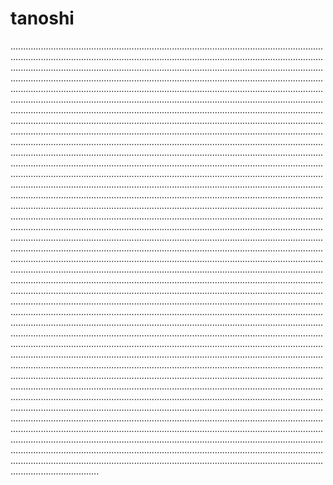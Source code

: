 # tanoshi

...................................................................................................................................................................................................................................................................................................................................................................................................................................................................................................................................................................................................................................................................................................................................................................................................................................................................................................................................................................................................................................................................................................................................................................................................................................................................................................................................................................................................................................................................................................................................................................................................................................................................................................................................................................................................................................................................................................................................................................................................................................................................................................................................................................................................................................................................................................................................................................................................................................................................................................................................................................................................................................................................................................................................................................................................................................................................................................................................................................................................................................................................................................................................................................................................................................................................................................................................................................................................................................................................................................................................................................................................................................................................................................................................................................................................................................................................................................................................................................................................................................................................................................................................................................................................................................................................................................................................................................................................................................................................................................................................................................................................................................................................................................................................................................................................................................................................................................................................................................................................................................................................................................................................................................................................